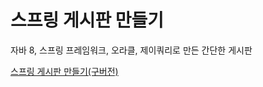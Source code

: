 # 스프링 게시판 만들기

자바 8, 스프링 프레임워크, 오라클, 제이쿼리로 만든 간단한 게시판

[스프링 게시판 만들기(구버전)](https://kuzuro.blogspot.com/search/label/%28%EA%B5%AC%EB%B2%84%EC%A0%84%29%20%EC%8A%A4%ED%94%84%EB%A7%81%20%EA%B2%8C%EC%8B%9C%ED%8C%90%20%EB%A7%8C%EB%93%A4%EA%B8%B0)
